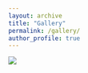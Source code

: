 ```yaml
---
layout: archive
title: "Gallery"
permalink: /gallery/
author_profile: true
---
```

<img src='/images/group/JUFE.qlv' class='rounded-corners'>
